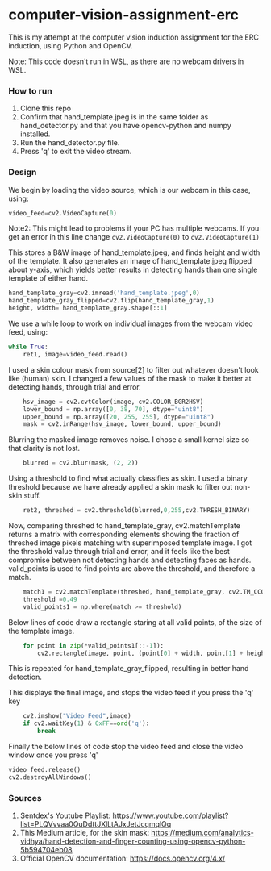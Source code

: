 # computer-vision-assignment-erc

This is my attempt at the computer vision induction assignment for the ERC induction, using Python and OpenCV.

Note: This code doesn't run in WSL, as there are no webcam drivers in WSL.

### How to run
1. Clone this repo
2. Confirm that hand_template.jpeg is in the same folder as hand_detector.py and that you have opencv-python and numpy installed.
3. Run the hand_detector.py file.
4. Press 'q' to exit the video stream.

### Design
We begin by loading the video source, which is our webcam in this case, using:
```py 
video_feed=cv2.VideoCapture(0)
```
Note2: This might lead to problems if your PC has multiple webcams. If you get an error in this line change ```cv2.VideoCapture(0)``` to ```cv2.VideoCapture(1)```

This stores a B&W image of hand_template.jpeg, and finds height and width of the template. It also generates an image of hand_template.jpeg flipped about y-axis, which yields better results in detecting hands than one single template of either hand. 
```py
hand_template_gray=cv2.imread('hand_template.jpeg',0)
hand_template_gray_flipped=cv2.flip(hand_template_gray,1)
height, width= hand_template_gray.shape[::1]
```
We use a while loop to work on individual images from the webcam video feed, using:
```py
while True:
    ret1, image=video_feed.read()
```
I used a skin colour mask from source[2] to filter out whatever doesn't look like (human) skin. I changed a few values of the mask to make it better at detecting hands, through trial and error.
```py
    hsv_image = cv2.cvtColor(image, cv2.COLOR_BGR2HSV)
    lower_bound = np.array([0, 38, 70], dtype="uint8")
    upper_bound = np.array([20, 255, 255], dtype="uint8")
    mask = cv2.inRange(hsv_image, lower_bound, upper_bound)
```
Blurring the masked image removes noise. I chose a small kernel size so that clarity is not lost.
```py
    blurred = cv2.blur(mask, (2, 2))
````
Using a threshold to find what actually classifies as skin. I used a binary threshold because we have already applied a skin mask to filter out non-skin stuff.
```py
    ret2, threshed = cv2.threshold(blurred,0,255,cv2.THRESH_BINARY)
```
Now, comparing threshed to hand_template_gray, cv2.matchTemplate returns a matrix with corresponding elements showing the fraction of threshed image pixels matching with superimposed template image. I got the threshold value through trial and error, and it feels like the best compromise between not detecting hands and detecting faces as hands.
valid_points is used to find points are above the threshold, and therefore a match.
```py
    match1 = cv2.matchTemplate(threshed, hand_template_gray, cv2.TM_CCOEFF_NORMED)
    threshold =0.49
    valid_points1 = np.where(match >= threshold)
```
Below lines of code draw a rectangle staring at all valid points, of the size of the template image.
```py
    for point in zip(*valid_points1[::-1]):
        cv2.rectangle(image, point, (point[0] + width, point[1] + height), (255, 0, 0), 1,)
```
This is repeated for hand_template_gray_flipped, resulting in better hand detection.

This  displays the final image, and stops the video feed if you press the 'q' key
```py
    cv2.imshow("Video Feed",image)
    if cv2.waitKey(1) & 0xFF==ord('q'):
        break
```
Finally the below lines of code stop the video feed and close the video window once you press 'q'
```py
video_feed.release()
cv2.destroyAllWindows()
```

### Sources
1.  Sentdex's Youtube Playlist: https://www.youtube.com/playlist?list=PLQVvvaa0QuDdttJXlLtAJxJetJcqmqlQq
2.  This Medium article, for the skin mask: https://medium.com/analytics-vidhya/hand-detection-and-finger-counting-using-opencv-python-5b594704eb08
3.  Official OpenCV documentation: https://docs.opencv.org/4.x/
